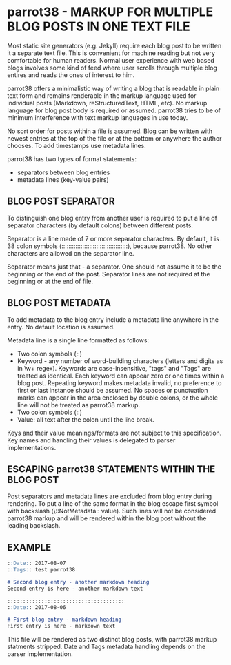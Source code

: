 # parrot38 - MARKUP FOR MULTIPLE BLOG POSTS IN ONE TEXT FILE

Most static site generators (e.g. Jekyll) require each blog post to be
written it a separate text file. This is convenient for machine reading
but not very comfortable for human readers. Normal user experience with
web based blogs involves some kind of feed where user scrolls through
multiple blog entires and reads the ones of interest to him.

parrot38 offers a minimalistic way of writing a blog that is readable in
plain text form and remains renderable in the markup language used
for individual posts (Markdown, reStructuredText, HTML, etc). No markup
language for blog post body is required or assumed. parrot38 tries to be
of minimum interference with text markup languages in use today.

No sort order for posts within a file is assumed. Blog can be written with
newest entries at the top of the file or at the bottom or anywhere the
author chooses. To add timestamps use metadata lines.

parrot38 has two types of format statements:
- separators between blog entries
- metadata lines (key-value pairs)


## BLOG POST SEPARATOR

To distinguish one blog entry from another user is required to put a line
of separator characters (by default colons) between different posts.

Separator is a line made of 7 or more separator characters. By default,
it is 38 colon symbols (::::::::::::::::::::::::::::::::::::::), because
parrot38. No other characters are allowed on the separator line.

Separator means just that - a separator. One should not assume it to be
the beginning or the end of the post. Separator lines are not required at
the beginning or at the end of file.


## BLOG POST METADATA

To add metadata to the blog entry include a metadata line anywhere in the
entry. No default location is assumed.

Metadata line is a single line formatted as follows:
- Two colon symbols (::)
- Keyword - any number of word-building characters (letters and digits
  as in \w+ regex).
  Keywords are case-insensitive, "tags" and "Tags" are treated as identical.
  Each keyword can appear zero or one times within a blog post.
  Repeating keyword makes metadata invalid, no preference to first or last
  instance should be assumed.
  No spaces or punctuation marks can appear in the area enclosed by double
  colons, or the whole line will not be treated as parrot38 markup.
- Two colon symbols (::)
- Value: all text after the colon until the line break.

Keys and their value meanings/formats are not subject to this specification.
Key names and handling their values is delegated to parser implementations.


## ESCAPING parrot38 STATEMENTS WITHIN THE BLOG POST

Post separators and metadata lines are excluded from blog entry during
rendering. To put a line of the same format in the blog escape first symbol
with backslash (\\::NotMetadata:: value). Such lines will not be considered
parrot38 markup and will be rendered within the blog post without the leading
backslash.


## EXAMPLE

```markdown
::Date:: 2017-08-07
::Tags:: test parrot38

# Second blog entry - another markdown heading
Second entry is here - another markdown text

::::::::::::::::::::::::::::::::::::::
::Date:: 2017-08-06

# First blog entry - markdown heading
First entry is here - markdown text
```

This file will be rendered as two distinct blog posts, with parrot38 markup
statments stripped. Date and Tags metadata handling depends on the parser
implementation.
